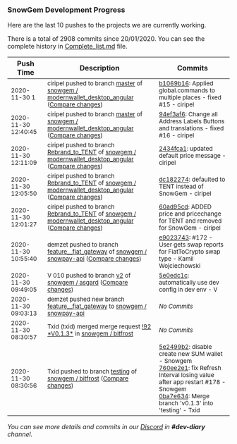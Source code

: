 
### SnowGem Development Progress

Here are the last 10 pushes to the projects we are currently working.

There is a total of 2908 commits since 20/01/2020. You can see the complete history in
 [Complete_list.md](Complete_list.md) file.

| Push Time | Description | Commits |
| --- | --- | --- |
| <sub>2020-11-30 1</sub> | <sub>ciripel pushed to branch [master](https://gitlab.com/snowgem/modernwallet_desktop_angular/commits/master) of [snowgem / modernwallet\_desktop\_angular](https://gitlab.com/snowgem/modernwallet_desktop_angular) ([Compare changes](https://gitlab.com/snowgem/modernwallet_desktop_angular/compare/94ef3af60f1fd6193213feda1ad1cd354e116ffd...b1069b167aa0d460040dfa7a8bc4130c5d42aa39))</sub> | <sub>[b1069b16](https://gitlab.com/snowgem/modernwallet_desktop_angular/-/commit/b1069b167aa0d460040dfa7a8bc4130c5d42aa39): Applied global.commands to multiple places - fixed #15 - ciripel</sub> |
| <sub>2020-11-30 12:40:45</sub> | <sub>ciripel pushed to branch [master](https://gitlab.com/snowgem/modernwallet_desktop_angular/commits/master) of [snowgem / modernwallet\_desktop\_angular](https://gitlab.com/snowgem/modernwallet_desktop_angular) ([Compare changes](https://gitlab.com/snowgem/modernwallet_desktop_angular/compare/c5c85122d2516bc68f64e97ab81e12c8a128a274...94ef3af60f1fd6193213feda1ad1cd354e116ffd))</sub> | <sub>[94ef3af6](https://gitlab.com/snowgem/modernwallet_desktop_angular/-/commit/94ef3af60f1fd6193213feda1ad1cd354e116ffd): Change all Address Labels Buttons and translations - fixed #16 - ciripel</sub> |
| <sub>2020-11-30 12:11:09</sub> | <sub>ciripel pushed to branch [Rebrand\_to\_TENT](https://gitlab.com/snowgem/modernwallet_desktop_angular/commits/Rebrand_to_TENT) of [snowgem / modernwallet\_desktop\_angular](https://gitlab.com/snowgem/modernwallet_desktop_angular) ([Compare changes](https://gitlab.com/snowgem/modernwallet_desktop_angular/compare/dc182274c6fc284041d8fe535be3c65fb0ca634f...2434fca1e8a296e2c6c2fd35e8fe664d79ef086e))</sub> | <sub>[2434fca1](https://gitlab.com/snowgem/modernwallet_desktop_angular/-/commit/2434fca1e8a296e2c6c2fd35e8fe664d79ef086e): updated default price message - ciripel</sub> |
| <sub>2020-11-30 12:05:50</sub> | <sub>ciripel pushed to branch [Rebrand\_to\_TENT](https://gitlab.com/snowgem/modernwallet_desktop_angular/commits/Rebrand_to_TENT) of [snowgem / modernwallet\_desktop\_angular](https://gitlab.com/snowgem/modernwallet_desktop_angular) ([Compare changes](https://gitlab.com/snowgem/modernwallet_desktop_angular/compare/60ad95cdd9486aef55faf062a78aea93242cb59a...dc182274c6fc284041d8fe535be3c65fb0ca634f))</sub> | <sub>[dc182274](https://gitlab.com/snowgem/modernwallet_desktop_angular/-/commit/dc182274c6fc284041d8fe535be3c65fb0ca634f): defaulted to TENT instead of SnowGem - ciripel</sub> |
| <sub>2020-11-30 12:01:27</sub> | <sub>ciripel pushed to branch [Rebrand\_to\_TENT](https://gitlab.com/snowgem/modernwallet_desktop_angular/commits/Rebrand_to_TENT) of [snowgem / modernwallet\_desktop\_angular](https://gitlab.com/snowgem/modernwallet_desktop_angular) ([Compare changes](https://gitlab.com/snowgem/modernwallet_desktop_angular/compare/a03118c8218f463297510ac5d0773284cd385d78...60ad95cdd9486aef55faf062a78aea93242cb59a))</sub> | <sub>[60ad95cd](https://gitlab.com/snowgem/modernwallet_desktop_angular/-/commit/60ad95cdd9486aef55faf062a78aea93242cb59a): ADDED price and pricechange for TENT and removed for SnowGem - ciripel</sub> |
| <sub>2020-11-30 10:55:40</sub> | <sub>demzet pushed to branch [feature\_\_fiat\_gateway](https://gitlab.com/snowgem/snowpay-api/commits/feature__fiat_gateway) of [snowgem / snowpay\-api](https://gitlab.com/snowgem/snowpay-api) ([Compare changes](https://gitlab.com/snowgem/snowpay-api/compare/e8c903bfe2df368aa9c363d7c52a468b332d40d9...e90237433e5d4193d11889c78ed44bf6b997a734))</sub> | <sub>[e9023743](https://gitlab.com/snowgem/snowpay-api/-/commit/e90237433e5d4193d11889c78ed44bf6b997a734): #172 - User gets swap reports for FiatToCrypto swap type - Kamil Wojciechowski</sub> |
| <sub>2020-11-30 09:49:05</sub> | <sub>V 010 pushed to branch [v2](https://gitlab.com/snowgem/asgard/commits/v2) of [snowgem / asgard](https://gitlab.com/snowgem/asgard) ([Compare changes](https://gitlab.com/snowgem/asgard/compare/b2ee382c1432cb2954dc5fccbe9487678b883640...5e0edc1c2e857cce55e439311adc14bd9a0a4099))</sub> | <sub>[5e0edc1c](https://gitlab.com/snowgem/asgard/-/commit/5e0edc1c2e857cce55e439311adc14bd9a0a4099): automatically use dev config in dev env - V</sub> |
| <sub>2020-11-30 09:03:13</sub> | <sub>demzet pushed new branch [feature\_\_fiat\_gateway](https://gitlab.com/snowgem/snowpay-api/commits/feature__fiat_gateway) to [snowgem / snowpay\-api](https://gitlab.com/snowgem/snowpay-api)</sub> | <sub>_No Commits_</sub> |
| <sub>2020-11-30 08:30:57</sub> | <sub>Txid (txid) merged merge request [\!92 \*V0\.1\.3\*](https://gitlab.com/snowgem/bitfrost/-/merge_requests/92) in [snowgem / bitfrost](https://gitlab.com/snowgem/bitfrost)</sub> | <sub>_No Commits_</sub> |
| <sub>2020-11-30 08:30:56</sub> | <sub>Txid pushed to branch [testing](https://gitlab.com/snowgem/bitfrost/commits/testing) of [snowgem / bitfrost](https://gitlab.com/snowgem/bitfrost) ([Compare changes](https://gitlab.com/snowgem/bitfrost/compare/113856f80bfbade02034d55c7634eb7253379cb2...0ba7e63436550c2c03c6aa3a1c1e8a5460cfa4f6))</sub> | <sub>[5e2499b2](https://gitlab.com/snowgem/bitfrost/-/commit/5e2499b2882f446df1fa95fe096b86910973d431): disable create new SUM wallet - Snowgem<br>[760ee2e1](https://gitlab.com/snowgem/bitfrost/-/commit/760ee2e1baae5812438857d076b1a0a6d7ca11a4): fix Refresh Interval losing value after app restart #178 - Snowgem<br>[0ba7e634](https://gitlab.com/snowgem/bitfrost/-/commit/0ba7e63436550c2c03c6aa3a1c1e8a5460cfa4f6): Merge branch 'v0.1.3' into 'testing' - Txid</sub> |

_You can see more details and commits in our [Discord](https://discord.gg/zumGnbg) in **#dev-diary** channel._
